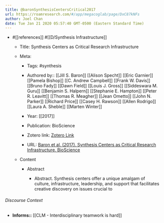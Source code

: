 ```yaml
---
title: @baronSynthesisCentersCritical2017
url: https://roamresearch.com/#/app/megacoglab/page/DxC87kNFs
author: Joel Chan
date: Tue Jan 21 2020 05:57:40 GMT-0500 (Eastern Standard Time)
---
```


- #[[references]] #[[D/Synthesis Infrastructure]]

    - Title: Synthesis Centers as Critical Research Infrastructure

    - Meta:

        - Tags: #synthesis

        - Authored by:: [[Jill S. Baron]] [[Alison Specht]] [[Eric Garnier]] [[Pamela Bishop]] [[C. Andrew Campbell]] [[Frank W. Davis]] [[Bruno Fady]] [[Dawn Field]] [[Louis J. Gross]] [[Siddeswara M. Guru]] [[Benjamin S. Halpern]] [[Stephanie E. Hampton]] [[Peter R. Leavitt]] [[Thomas R. Meagher]] [[Jean Ometto]] [[John N. Parker]] [[Richard Price]] [[Casey H. Rawson]] [[Allen Rodrigo]] [[Laura A. Sheble]] [[Marten Winter]]

        - Year: [[2017]]

        - Publication: BioScience

        - Zotero link: [Zotero Link](zotero://select/items/1_GREI2Q3T)

        - URL: [Baron et al. (2017). Synthesis Centers as Critical Research Infrastructure. BioScience](https://academic.oup.com/bioscience/article/67/8/750/3858873)

    - Content

        - Abstract

            - Abstract.  Synthesis centers offer a unique amalgam of culture, infrastructure, leadership, and support that facilitates creative discovery on issues crucial to

###### Discourse Context

- **Informs::** [[CLM - Interdisciplinary teamwork is hard]]
